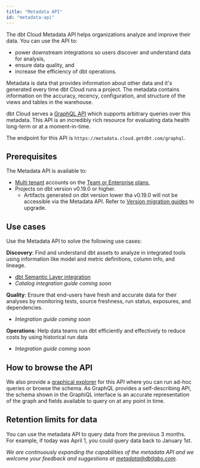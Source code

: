 ```yaml
---
title: "Metadata API"
id: "metadata-api"
---
```


The dbt Cloud Metadata API helps organizations analyze and improve their data. You can use the API to:
 - power downstream integrations so users discover and understand data for analysis, 
 - ensure data quality, and 
 - increase the efficiency of dbt operations.

Metadata is data that provides information about other data and it's generated every time dbt Cloud runs a project. The metadata contains information on the accuracy, recency, configuration, and structure of the <Term id="view">views</Term> and tables in the warehouse.

<!-- reworded original: Every time that dbt Cloud runs a dbt project, it generates metadata which pertains to the accuracy, recency, configuration, and structure of the views and tables in the warehouse. -->

 dbt Cloud serves a [GraphQL API](https://metadata.cloud.getdbt.com/graphql) which supports arbitrary queries over this metadata. This API is an incredibly rich resource for evaluating data health long-term or at a moment-in-time. 
 
 The endpoint for this API is `https://metadata.cloud.getdbt.com/graphql`. 

## Prerequisites

The Metadata API is available to:
- [Multi tenant](/docs/deploy/regions-ip-addresses) accounts on the [Team or Enterprise plans](https://www.getdbt.com/pricing/), 
- Projects on dbt version v0.19.0 or higher. 
    * Artifacts generated on dbt version lower tha v0.19.0 will not be accessible via the Metadata API. Refer to [Version migration guides](https://docs.getdbt.com/guides/migration/versions) to upgrade. 
    
## Use cases

Use the Metadata API to solve the following use cases:

**Discovery**: Find and understand dbt assets to analyze in integrated tools using information like model and metric definitions, column info, and lineage.
   * [dbt Semantic Layer integration](/guides/dbt-ecosystem/sl-partner-integration-guide)
   * _Catalog integration guide coming soon_

**Quality**: Ensure that end-users have fresh and accurate data for their analyses by monitoring tests, source freshness, run status, exposures, and dependencies.
  * _Integration guide coming soon_

**Operations**: Help data teams run dbt efficiently and effectively to reduce costs by using historical run data
  * _Integration guide coming soon_

## How to browse the API

We also provide a [graphical explorer](https://metadata.cloud.getdbt.com/graphiql) for this API where you can run ad-hoc queries or browse the schema. As GraphQL provides a self-describing API, the schema shown in the GraphiQL interface is an accurate representation of the graph and fields available to query on at any point in time.

## Retention limits for data

You can use the metadata API to query data from the previous 3 months. For example, if today was April 1, you could query data back to January 1st.

*We are continuously expanding the capabilities of the metadata API and we welcome your feedback and suggestions at metadata@dbtlabs.com.*
